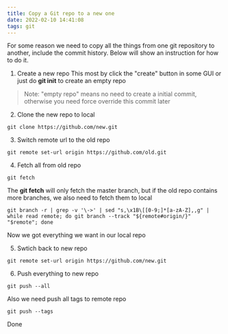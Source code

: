 ```yaml
---
title: Copy a Git repo to a new one
date: 2022-02-10 14:41:08
tags: git
---
```


For some reason we need to copy all the things from one git repository to another, include the commit history. Below will show an instruction for how to do it.

<!-- more -->

1. Create a new repo
   This most by click the "create" button in some GUI or just do **git init** to create an empty repo

> Note: "empty repo" means no need to create a initial commit, otherwise you need force override this commit later

2. Clone the new repo to local

```
git clone https://github.com/new.git
```

3. Switch remote url to the old repo

```
git remote set-url origin https://github.com/old.git
```

4. Fetch all from old repo

```
git fetch
```

The **git fetch** will only fetch the master branch, but if the old repo contains more branches, we also need to fetch them to local

```
git branch -r | grep -v '\->' | sed "s,\x1B\[[0-9;]*[a-zA-Z],,g" | while read remote; do git branch --track "${remote#origin/}" "$remote"; done
```

Now we got everything we want in our local repo

5. Swtich back to new repo

```
git remote set-url origin https://github.com/new.git
```

6. Push everything to new repo

```
git push --all
```

Also we need push all tags to remote repo

```
git push --tags
```

Done
